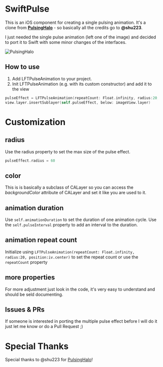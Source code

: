# SwiftPulse

This is an iOS component for creating a single pulsing animation. It's a clone from [**PulsingHalo**](https://github.com/shu223/PulsingHalo) - so basically all the credits go to **@shu223**.

I just needed the single pulse animation (left one of the image) and decided to port it to Swift with some minor changes of the interfaces.

![PulsingHalo](https://camo.githubusercontent.com/ddec8ff304ce4e553636bec650c053eefc0069f1/687474703a2f2f662e636c2e6c792f6974656d732f3251305830353270326d3337316d3077324f30432f68616c6f6769662e676966)

## How to use

1. Add LFTPulseAnimation to your project.
2. Init LFTPulseAnimation (e.g. with its custom constructor) and add it to the view

```swift
pulseEffect = LFTPulseAnimation(repeatCount: Float.infinity, radius:20, position:imageView.center)
view.layer.insertSublayer(self.pulseEffect, below: imageView.layer)
```

# Customization

## radius
Use the radius property to set the max size of the pulse effect.

```swift
pulseEffect.radius = 60
```

## color
This is is basically a subclass of CALayer so you can access the _backgroundColor_ attribute of CALayer and set it like you are used to it.

## animation duration
Use ```self.animationDuration``` to set the duration of one animation cycle. Use the ```self.pulseInterval``` property to add an interval to the duration.

## animation repeat count
Initialize using ```LFTPulseAnimation(repeatCount: Float.infinity, radius:20, position:iv.center)``` to set the repeat count or use the ```repeatCount``` property

## more properties
For more adjustment just look in the code, it's very easy to understand and should be seld documenting.


## Issues & PRs
If someone is interested in porting the multiple pulse effect before I will do it just let me know or do a Pull Request ;)

# Special Thanks
Special thanks to @shu223 for [PulsingHalo](https://github.com/shu223/PulsingHalo)!



